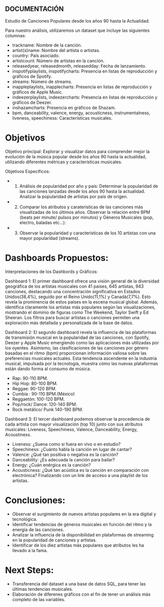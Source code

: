 ## DOCUMENTACIÓN

Estudio de Canciones Populares desde los años 90 hasta la Actualidad.

Para nuestro análisis, utilizaremos un dataset que incluye las siguientes columnas:

- trackname: Nombre de la canción.
- artist(s)name: Nombre del artista o artistas.
- country: País asociado.
- artistcount: Número de artistas en la canción.
- releasedyear, releasedmonth, releasedday: Fecha de lanzamiento.
- inspotifyplaylists, inspotifycharts: Presencia en listas de reproducción y gráficos de Spotify.
- streams: Número de streams.
- inappleplaylists, inapplecharts: Presencia en listas de reproducción y gráficos de Apple Music.
- indeezerplaylists, indeezercharts: Presencia en listas de reproducción y gráficos de Deezer.
- inshazamcharts: Presencia en gráficos de Shazam.
- bpm, danceability, valence, energy, acousticness, instrumentalness, liveness, speechiness: Características musicales.

# Objetivos
Objetivo principal: Explorar y visualizar datos para comprender mejor la evolución de la música popular desde los años 90 hasta la actualidad, utilizando diferentes métricas y características musicales.

Objetivos Específicos:
- 1. Análisis de popularidad por año y país:
Determinar la popularidad de las canciones lanzadas desde los años 90 hasta la actualidad.
Analizar la popularidad de artistas por país de origen.
- 2. Comparar los atributos y caraterísticas de las canciones más visualizadas de los últimos años.
Observar la relación entre BPM (beats per minute/ pulsos por minutos) y Géneros Musicales (pop, electro, baladas etc...):
- 3. Observar la popularidad y características de los 10 artistas con una mayor popularidad (streams).

# Dashboards Propuestos:
Interpretaciones de los Dashbords y Gráficos:

Dashboard 1:
El primer dashboard ofrece una visión general de la diversidad geográfica de los artistas musicales con 41 paises, 645 artistas, 943 canciones, destacando una concentración significativa en Estados Unidos(38,4%), seguido por el Reino Unido(11,1%) y Canadá(7,7%). Esto revela la prominencia de estos países en la escena musical global. Además, identifica claramente los artistas más populares según las visualizaciones, mostrando el dominio de figuras como The Weekend, Taylor Swift y Ed Sheeran. Los filtros para buscar artistas o canciones permiten una exploración más detallada y personalizada de la base de datos.

Dashboard 2:
El segundo dashboard revela la influencia de las plataformas de transmisión musical en la popularidad de las canciones, con Spotify, Deezer y Apple Music emergiendo como las aplicaciones más utilizadas por los oyentes. Asimismo, las clasificaciones de las canciones por género basadas en el ritmo (bpm) proporcionan información valiosa sobre las preferencias musicales actuales. Esta tendencia ascendente en la industria musical, impulsada por la tecnología, muestra cómo las nuevas plataformas están dando forma al consumo de música.
- Rap: 90-110 BPM.
- Hip Hop: 80-100 BPM.
- Reggae: 90-120 BPM.
- Cumbia : 90-110 BPM.(México)
- Reggaetón: 100-120 BPM.
- Pop/rock/ Dance: 120-140 BPM.
- Rock metálico/ Punk 140-190 BPM.

Dashboard 3:
El tercer dashboard podemos observar la procedencia de cada artista con mayor visualización (top 10) junto con sus atributos musicales: Liveness, Speechiness, Valence, Danceability, Energy, Acoustiness. 
- Liveness: ¿Suena como si fuera en vivo o en estudio?
- Speechiness: ¿Cuánto habla la canción en lugar de cantar?
- Valence: ¿Qué tan positiva o negativa es la canción?
- Danceability: ¿Es adecuada la canción para bailar?
- Energy: ¿Cuán enérgica es la canción?
- Acousticness: ¿Qué tan acústica es la canción en comparación con electrónica?
Finalizando con un link de acceso a una playlist de los artistas. 

# Conclusiones:
- Observar el surgimiento de nuevos artistas populares en la era digital y tecnológica.
- Identificar tendencias de géneros musicales en función del ritmo y la energía de las canciones.
- Analizar la influencia de la disponibilidad en plataformas de streaming en la popularidad de canciones y artistas.
- Identificar de los diez artistas más populares que atributos les ha llevado a la fama. 


# Next Steps: 
- Transferencia del dataset a una base de datos SQL, para tener las últimas tendencias musicales. 
- Elaboración de diferenes gráficos con el fin de tener un análisis más completo de las variables. 